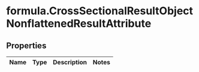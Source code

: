 # formula.CrossSectionalResultObjectNonflattenedResultAttribute

## Properties

Name | Type | Description | Notes
------------ | ------------- | ------------- | -------------


